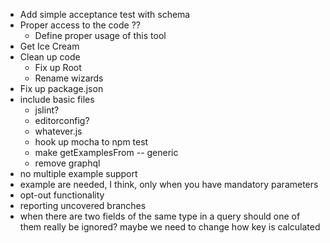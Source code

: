 
 * Add simple acceptance test with schema
 * Proper access to the code ??
    * Define proper usage of this tool
 * Get Ice Cream
 * Clean up code
    * Fix up Root
    * Rename wizards
 * Fix up package.json
 * include basic files
    * jslint?
    * editorconfig?
    * whatever.js
    * hook up mocha to npm test
    * make getExamplesFrom -- generic
    * remove graphql
 * no multiple example support
 * example are needed, I think, only when you have mandatory parameters
 * opt-out functionality
 * reporting uncovered branches
 * when there are two fields of the same type in a query should one of them really be ignored? maybe we need to change how key is calculated
